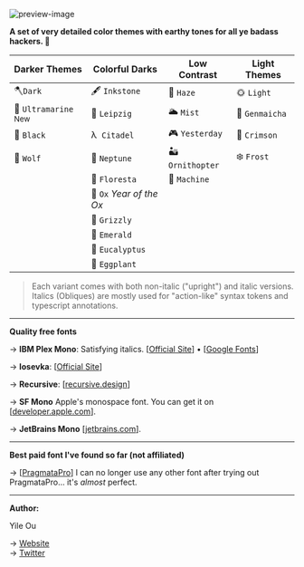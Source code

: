 ![preview-image](https://raw.githubusercontent.com/troydraws/paddy-color-theme/master/paddy-color-theme-preview.gif)

**A set of very detailed color themes with earthy tones for all ye badass hackers. 🍁**

| Darker Themes                  | Colorful Darks          | Low Contrast    | Light Themes  |
| ------------------------------ | ----------------------- | --------------- | ------------- |
| 🪓`Dark`                        | 🖋 `Inkstone`            | 🌄 `Haze`        | 🌞 `Light`     |
| 🌊 `Ultramarine` <sup>New</sup> | 🎼 `Leipzig`             | 🌥 `Mist`        | 🍵 `Genmaicha` |
| 🚧 `Black`                      | λ&nbsp;  `Citadel`      | 🎮 `Yesterday`   | 🍷 `Crimson`   |
| 🐺 `Wolf`                       | 🔵 `Neptune`             | 🏜 `Ornithopter` | ❄️ `Frost`     |
|                                | 🌸 `Floresta`            | 🤖 `Machine`     |               |
|                                | 🧧 `Ox` *Year of the Ox* |                 |               |
|                                | 🐻 `Grizzly`             |                 |               |
|                                | 🌲 `Emerald`             |                 |               |
|                                | 🌿 `Eucalyptus`          |                 |               |
|                                | 🍆 `Eggplant`            |                 |               |

&NewLine;

> Each variant comes with both non-italic ("upright") and italic versions. Italics (Obliques) are mostly used for "action-like" syntax tokens and typescript annotations.

---

**Quality free fonts**

→ **IBM Plex Mono**: Satisfying italics. [[Official Site](https://www.ibm.com/plex/)] • [[Google Fonts](https://fonts.google.com/specimen/IBM+Plex+Mono)]  

→ **Iosevka**: [[Official Site](https://typeof.net/Iosevka/)]

→ **Recursive**: [[recursive.design](https://www.recursive.design/)] 

→ **SF Mono** Apple's monospace font. You can get it on [[developer.apple.com](https://developer.apple.com/fonts/)].  

→ **JetBrains Mono** [[jetbrains.com](https://www.jetbrains.com/lp/mono/)]. 

---

**Best paid font I've found so far (not affiliated)**

→ [[PragmataPro](https://fsd.it/shop/fonts/pragmatapro/)] I can no longer use any other font after trying out PragmataPro... it's *almost* perfect.

---

**Author:**  

Yile Ou  

→ [Website](https://yile.art/)<br />
→ [Twitter](https://twitter.com/yile_art)